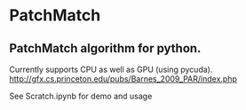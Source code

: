# PatchMatch

## PatchMatch algorithm for python. 
Currently supports CPU as well as GPU (using pycuda). 
http://gfx.cs.princeton.edu/pubs/Barnes_2009_PAR/index.php


See Scratch.ipynb for demo and usage
